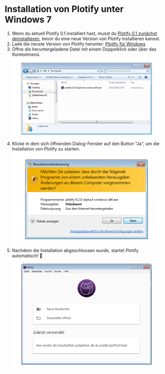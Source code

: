 # Installation von Plotify unter Windows 7

1. Wenn du aktuell Plotify 0.1 installiert hast, musst du [Plotify 0.1 zunächst deinstallieren](uninstall.md), bevor du eine neue Version von Plotify installieren kannst.
2. Lade die neuste Version von Plotify herunter: [Plotify für Windows](https://github.com/plotify/plotify/releases/download/v0.2.0-alpha.4/plotify-0.2.0-alpha.4-windows-x64.exe)
3. Öffne die heruntergeladene Datei mit einem Doppelklick oder über das Kontextmenü.<br />![](open-exe.png)
4. Klicke in dem sich öffnenden Dialog-Fenster auf den Button "Ja", um die Installation von Plotify zu starten.<br />![](user-account-control.png)
5. Nachdem die Installation abgeschlossen wurde, startet Plotify automatisch! :tada:<br />![](started.png)
